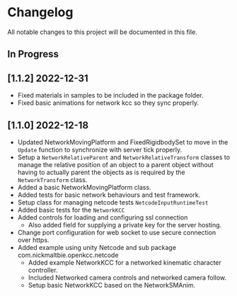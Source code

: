 # Changelog

All notable changes to this project will be documented in this file.

## In Progress

## [1.1.2] 2022-12-31

* Fixed materials in samples to be included in the package folder.
* Fixed basic animations for network kcc so they sync properly.

## [1.1.0] 2022-12-18

* Updated NetworkMovingPlatform and FixedRigidbodySet to move in the `Update`
    function to synchronize with server tick properly.
* Setup a `NetworkRelativeParent` and `NetworkRelativeTransform` classes
    to manage the relative position of an object to a parent object
    without having to actually parent the objects as is required
    by the `NetworkTransform` class.
* Added a basic NetworkMovingPlatform class.
* Added tests for basic network behaviours and test framework.
* Setup class for managing netcode tests `NetcodeInputRuntimeTest`
* Added basic tests for the `NetworkKCC`
* Added controls for loading and configuring ssl connection
    * Also added field for supplying a private key for the server hosting.
* Change port configuration for web socket to use secure connection over https.
* Added example using unity Netcode and sub package com.nickmaltbie.openkcc.netcode
    * Added example NetworkKCC for a networked kinematic character controller.
    * Included Networked camera controls and networked camera follow.
    * Setup basic NetworkKCC based on the NetworkSMAnim.
